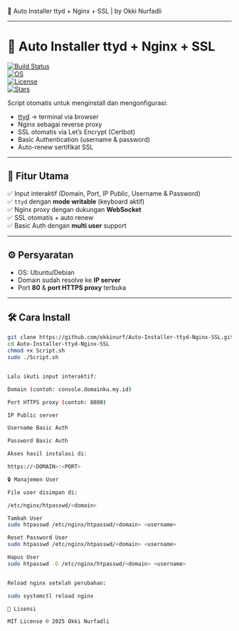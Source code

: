   🚀 Auto Installer ttyd + Nginx + SSL | by Okki Nurfadli


---

# 🚀 Auto Installer ttyd + Nginx + SSL

[![Build Status](https://img.shields.io/badge/build-passing-brightgreen?style=for-the-badge)]()  
[![OS](https://img.shields.io/badge/OS-Ubuntu%20%7C%20Debian-blue?style=for-the-badge&logo=linux)]()  
[![License](https://img.shields.io/github/license/okkinurf/Auto-Installer-ttyd-Nginx-SSL?style=for-the-badge)]()  
[![Stars](https://img.shields.io/github/stars/okkinurf/Auto-Installer-ttyd-Nginx-SSL?style=for-the-badge&logo=github)]()

Script otomatis untuk menginstall dan mengonfigurasi:

- [ttyd](https://github.com/tsl0922/ttyd) → terminal via browser  
- Nginx sebagai reverse proxy  
- SSL otomatis via Let’s Encrypt (Certbot)  
- Basic Authentication (username & password)  
- Auto-renew sertifikat SSL  

---

## 🎯 Fitur Utama

✅ Input interaktif (Domain, Port, IP Public, Username & Password)  
✅ `ttyd` dengan **mode writable** (keyboard aktif)  
✅ Nginx proxy dengan dukungan **WebSocket**  
✅ SSL otomatis + auto renew  
✅ Basic Auth dengan **multi user** support  

---

## ⚙️ Persyaratan

- OS: Ubuntu/Debian  
- Domain sudah resolve ke **IP server**  
- Port **80** & **port HTTPS proxy** terbuka  

---

## 🛠 Cara Install

```bash
git clone https://github.com/okkinurf/Auto-Installer-ttyd-Nginx-SSL.git
cd Auto-Installer-ttyd-Nginx-SSL
chmod +x Script.sh
sudo ./Script.sh


Lalu ikuti input interaktif:

Domain (contoh: console.domainku.my.id)

Port HTTPS proxy (contoh: 8080)

IP Public server

Username Basic Auth

Password Basic Auth

Akses hasil instalasi di:

https://<DOMAIN>:<PORT>

🔒 Manajemen User

File user disimpan di:

/etc/nginx/htpasswd/<domain>

Tambah User
sudo htpasswd /etc/nginx/htpasswd/<domain> <username>

Reset Password User
sudo htpasswd /etc/nginx/htpasswd/<domain> <username>

Hapus User
sudo htpasswd -D /etc/nginx/htpasswd/<domain> <username>


Reload nginx setelah perubahan:

sudo systemctl reload nginx

📜 Lisensi

MIT License © 2025 Okki Nurfadli
